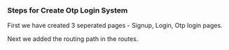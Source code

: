 ### Steps for Create Otp Login System

First we have created 3 seperated pages - Signup, Login, Otp login pages.

Next we added the routing path in the routes.

